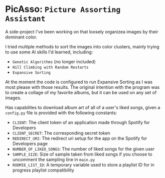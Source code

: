 # PicAsso: `Picture Assorting Assistant`

A side-project I've been working on that loosely organizea images by their dominant color.

I tried multiple methods to sort the images into color clusters, mainly trying to use some AI skills I'd learned, including:

* `Genetic Algorithms` (no longer included)
* `Hill Climbing with Random Restarts`
* `Expansive Sorting`

At the moment the code is configured to run Expansive Sorting as I was most please with those results. The original intention with the program was to create a collage of my favorite albums, but it can be used on any set of images.

Has capabilites to download album art of all of a user's liked songs, given a `config.py` file is provided with the following constants:

* `CLIENT`: The client token of an application made through Spotify for Developers
* `CLIENT_SECRET`: The corresponding secret token
* `REDIRECT_URI`: The redirect uri setup for the app on the Spotify for Developers page
* `NUMBER_OF_LIKED_SONGS`: The number of liked songs for the given user
* `SAMPLE_SIZE`: Size of sample taken from liked songs if you choose to uncomment the sampling line in `main.py`
* `ROOMIE_LIST_ID`: A temporary variable used to store a playlist ID for in progress playlist compatibility